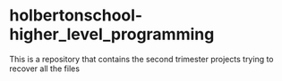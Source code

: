 # holbertonschool-higher_level_programming
This is a repository that contains the second trimester projects
trying to recover all the files

